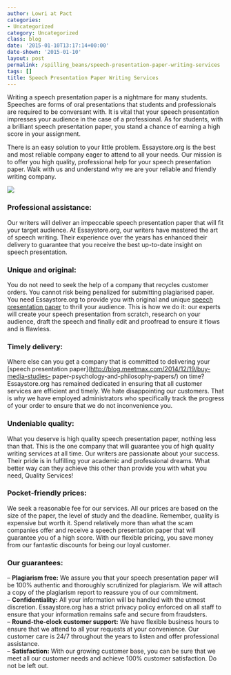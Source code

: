 ```yaml
---
author: Lowri at Pact
categories:
- Uncategorized
category: Uncategorized
class: blog
date: '2015-01-10T13:17:14+00:00'
date-shown: '2015-01-10'
layout: post
permalink: /spilling_beans/speech-presentation-paper-writing-services
tags: []
title: Speech Presentation Paper Writing Services
---
```


Writing a speech presentation paper is a nightmare for many students. Speeches
are forms of oral presentations that students and professionals are required
to be conversant with. It is vital that your speech presentation impresses
your audience in the case of a professional. As for students, with a brilliant
speech presentation paper, you stand a chance of earning a high score in your
assignment.

There is an easy solution to your little problem. Essaystore.org is the best
and most reliable company eager to attend to all your needs. Our mission is to
offer you high quality, professional help for your speech presentation paper.
Walk with us and understand why we are your reliable and friendly writing
company.

[![](http://essaylab.org/b2.gif)](http://essaylab.org)

### Professional assistance:

Our writers will deliver an impeccable speech presentation paper that will fit
your target audience. At Essaystore.org, our writers have mastered the art of
speech writing. Their experience over the years has enhanced their delivery to
guarantee that you receive the best up-to-date insight on speech presentation.

### Unique and original:

You do not need to seek the help of a company that recycles customer orders.
You cannot risk being penalized for submitting plagiarised paper. You need
Essaystore.org to provide you with original and unique [speech presentation
paper](http://essaylab.org/powerpoint-presentation/) to thrill your audience.
This is how we do it: our experts will create your speech presentation from
scratch, research on your audience, draft the speech and finally edit and
proofread to ensure it flows and is flawless.

### Timely delivery:

Where else can you get a company that is committed to delivering your [speech
presentation paper](http://blog.meetmax.com/2014/12/19/buy-media-studies-
paper-psychology-and-philosophy-papers/) on time? Essaystore.org has remained
dedicated in ensuring that all customer services are efficient and timely. We
hate disappointing our customers. That is why we have employed administrators
who specifically track the progress of your order to ensure that we do not
inconvenience you.

### Undeniable quality:

What you deserve is high quality speech presentation paper, nothing less than
that. This is the one company that will guarantee you of high quality writing
services at all time. Our writers are passionate about your success. Their
pride is in fulfilling your academic and professional dreams. What better way
can they achieve this other than provide you with what you need, Quality
Services!

### Pocket-friendly prices:

We seek a reasonable fee for our services. All our prices are based on the
size of the paper, the level of study and the deadline. Remember, quality is
expensive but worth it. Spend relatively more than what the scam companies
offer and receive a speech presentation paper that will guarantee you of a
high score. With our flexible pricing, you save money from our fantastic
discounts for being our loyal customer.

### Our guarantees:

– **Plagiarism free:** We assure you that your speech presentation paper will
be 100% authentic and thoroughly scrutinized for plagiarism. We will attach a
copy of the plagiarism report to reassure you of our commitment.  
– **Confidentiality:** All your information will be handled with the utmost
discretion. Essaystore.org has a strict privacy policy enforced on all staff
to ensure that your information remains safe and secure from fraudsters.  
– **Round-the-clock customer support:** We have flexible business hours to
ensure that we attend to all your requests at your convenience. Our customer
care is 24/7 throughout the years to listen and offer professional assistance.  
– **Satisfaction:** With our growing customer base, you can be sure that we
meet all our customer needs and achieve 100% customer satisfaction. Do not be
left out.